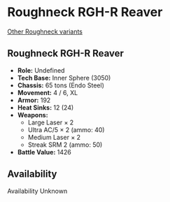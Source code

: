 # Roughneck RGH-R Reaver

[Other Roughneck variants](../roughneck.md)

## Roughneck RGH-R Reaver
- **Role:** Undefined
- **Tech Base:** Inner Sphere (3050)
- **Chassis:** 65 tons (Endo Steel)
- **Movement:** 4 / 6, XL
- **Armor:** 192
- **Heat Sinks:** 12 (24)
- **Weapons:**
  - Large Laser × 2
  - Ultra AC/5 × 2 (ammo: 40)
  - Medium Laser × 2
  - Streak SRM 2 (ammo: 50)
- **Battle Value:** 1426

## Availability

Availability Unknown

